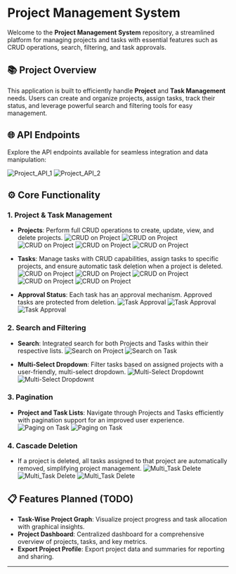 # Project Management System

Welcome to the **Project Management System** repository, a streamlined platform for managing projects and tasks with essential features such as CRUD operations, search, filtering, and task approvals.

## 📚 Project Overview

This application is built to efficiently handle **Project** and **Task Management** needs. Users can create and organize projects, assign tasks, track their status, and leverage powerful search and filtering tools for easy management.

## 🌐 API Endpoints

Explore the API endpoints available for seamless integration and data manipulation:

![Project_API_1](https://github.com/Sharif03/ProjectTaskManagement/tree/main/ProjectManagement/assets/api_exposed_1.png)
![Project_API_2](https://github.com/Sharif03/ProjectTaskManagement/tree/main/ProjectManagement/assets/api_exposed_2.png)

## ⚙️ Core Functionality

### 1. Project & Task Management
   - **Projects**: Perform full CRUD operations to create, update, view, and delete projects.
     ![CRUD on Project](https://github.com/Sharif03/ProjectTaskManagement/tree/main/ProjectManagement/assets/project_list_1.png)
     ![CRUD on Project](https://github.com/Sharif03/ProjectTaskManagement/tree/main/ProjectManagement/assets/project_create_1.png)
     ![CRUD on Project](https://github.com/Sharif03/ProjectTaskManagement/tree/main/ProjectManagement/assets/project_create_2.png)
     ![CRUD on Project](https://github.com/Sharif03/ProjectTaskManagement/tree/main/ProjectManagement/assets/project_edit_1.png)
     ![CRUD on Project](https://github.com/Sharif03/ProjectTaskManagement/tree/main/ProjectManagement/assets/project_delete_1.png)
     
   - **Tasks**: Manage tasks with CRUD capabilities, assign tasks to specific projects, and ensure automatic task deletion when a project is deleted.
     ![CRUD on Project](https://github.com/Sharif03/ProjectTaskManagement/tree/main/ProjectManagement/assets/task_list_1.png)
     ![CRUD on Project](https://github.com/Sharif03/ProjectTaskManagement/tree/main/ProjectManagement/assets/task_create_1.png)
     ![CRUD on Project](https://github.com/Sharif03/ProjectTaskManagement/tree/main/ProjectManagement/assets/task_create_2.png)
     ![CRUD on Project](https://github.com/Sharif03/ProjectTaskManagement/tree/main/ProjectManagement/assets/project_edit_1.png)
     ![CRUD on Project](https://github.com/Sharif03/ProjectTaskManagement/tree/main/ProjectManagement/assets/project_delete_1.png)

   - **Approval Status**: Each task has an approval mechanism. Approved tasks are protected from deletion.
     ![Task Approval](https://github.com/Sharif03/ProjectTaskManagement/tree/main/ProjectManagement/assets/task_approve_1.png)
     ![Task Approval](https://github.com/Sharif03/ProjectTaskManagement/tree/main/ProjectManagement/assets/task_approve_2.png)
     ![Task Approval](https://github.com/Sharif03/ProjectTaskManagement/tree/main/ProjectManagement/assets/task_approve_3.png)

### 2. Search and Filtering
   - **Search**: Integrated search for both Projects and Tasks within their respective lists.
     ![Search on Project](https://github.com/Sharif03/ProjectTaskManagement/tree/main/ProjectManagement/assets/project_search_1.png)
     ![Search on Task](https://github.com/Sharif03/ProjectTaskManagement/tree/main/ProjectManagement/assets/task_search_1.png)
     
   - **Multi-Select Dropdown**: Filter tasks based on assigned projects with a user-friendly, multi-select dropdown.
     ![Multi-Select Dropdownt](https://github.com/Sharif03/ProjectTaskManagement/tree/main/ProjectManagement/assets/task_multiselect_1.png)
     ![Multi-Select Dropdownt](https://github.com/Sharif03/ProjectTaskManagement/tree/main/ProjectManagement/assets/task_multiselect_2.png)
     
### 3. Pagination
   - **Project and Task Lists**: Navigate through Projects and Tasks efficiently with pagination support for an improved user experience.
     ![Paging on Task](https://github.com/Sharif03/ProjectTaskManagement/tree/main/ProjectManagement/assets/task_paging_1.png)
     ![Paging on Task](https://github.com/Sharif03/ProjectTaskManagement/tree/main/ProjectManagement/assets/task_paging_2.png)

### 4. Cascade Deletion
   - If a project is deleted, all tasks assigned to that project are automatically removed, simplifying project management.
     ![Multi_Task Delete](https://github.com/Sharif03/ProjectTaskManagement/tree/main/ProjectManagement/assets/task_multidelete_1.png)
     ![Multi_Task Delete](https://github.com/Sharif03/ProjectTaskManagement/tree/main/ProjectManagement/assets/task_multidelete_2.png)
     ![Multi_Task Delete](https://github.com/Sharif03/ProjectTaskManagement/tree/main/ProjectManagement/assets/task_multidelete_3.png)

## 📋 Features Planned (TODO)
- **Task-Wise Project Graph**: Visualize project progress and task allocation with graphical insights.
- **Project Dashboard**: Centralized dashboard for a comprehensive overview of projects, tasks, and key metrics.
- **Export Project Profile**: Export project data and summaries for reporting and sharing.

---
